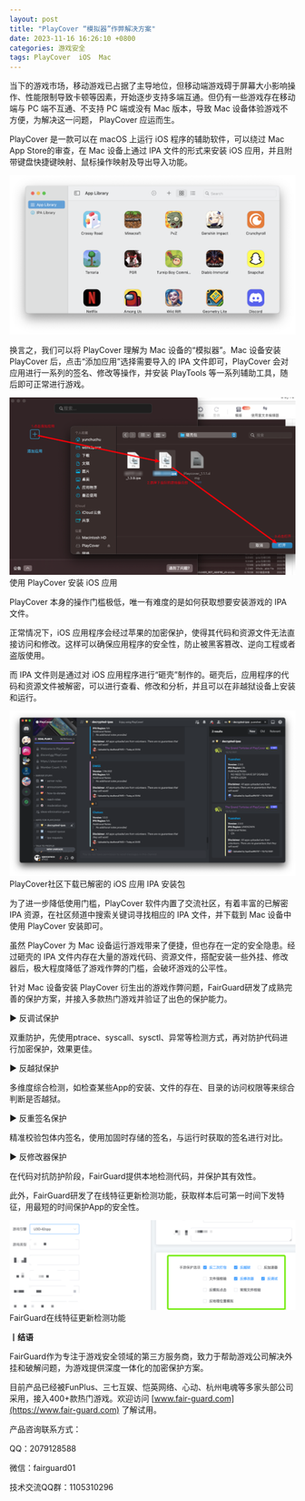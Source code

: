 ```yaml
---
layout: post
title: "PlayCover “模拟器”作弊解决方案"
date: 2023-11-16 16:26:10 +0800
categories: 游戏安全
tags: PlayCover  iOS  Mac
---
```


当下的游戏市场，移动游戏已占据了主导地位，但移动端游戏碍于屏幕大小影响操作、性能限制导致卡顿等因素，开始逐步支持多端互通。但仍有一些游戏存在移动端与 PC 端不互通、不支持 PC 端或没有 Mac 版本，导致 Mac 设备体验游戏不方便，为解决这一问题， PlayCover 应运而生。<!-- more -->  

PlayCover 是一款可以在 macOS 上运行 iOS 程序的辅助软件，可以绕过 Mac App Store的审查，在 Mac 设备上通过 IPA 文件的形式来安装 iOS 应用，并且附带键盘快捷键映射、鼠标操作映射及导出导入功能。  

![315_21](/assets/res/202103/playcover.png)  

换言之，我们可以将 PlayCover 理解为 Mac 设备的“模拟器”。Mac 设备安装 PlayCover 后，点击“添加应用”选择需要导入的 IPA 文件即可，PlayCover 会对应用进行一系列的签名、修改等操作，并安装 PlayTools 等一系列辅助工具，随后即可正常进行游戏。  

![315_21](/assets/res/202103/playcover安装ipa包.png)  
使用 PlayCover 安装 iOS 应用  

PlayCover 本身的操作门槛极低，唯一有难度的是如何获取想要安装游戏的 IPA 文件。  

正常情况下，iOS 应用程序会经过苹果的加密保护，使得其代码和资源文件无法直接访问和修改。这样可以确保应用程序的安全性，防止被黑客篡改、逆向工程或者盗版使用。  

而 IPA 文件则是通过对 iOS 应用程序进行“砸壳”制作的。砸壳后，应用程序的代码和资源文件被解密，可以进行查看、修改和分析，并且可以在非越狱设备上安装和运行。  

![315_21](/assets/res/202103/playcover社区.png)  
PlayCover社区下载已解密的 iOS 应用 IPA 安装包  

为了进一步降低使用门槛，PlayCover 软件内置了交流社区，有着丰富的已解密 IPA 资源，在社区频道中搜索关键词寻找相应的 IPA 文件，并下载到 Mac 设备中使用 PlayCover 安装即可。  

虽然 PlayCover 为 Mac 设备运行游戏带来了便捷，但也存在一定的安全隐患。经过砸壳的 IPA 文件内存在大量的游戏代码、资源文件，搭配安装一些外挂、修改器后，极大程度降低了游戏作弊的门槛，会破坏游戏的公平性。  

针对 Mac 设备安装 PlayCover 衍生出的游戏作弊问题，FairGuard研发了成熟完善的保护方案，并接入多款热门游戏并验证了出色的保护能力。  

▶ 反调试保护  

双重防护，先使用ptrace、syscall、sysctl、异常等检测方式，再对防护代码进行加密保护，效果更佳。  

▶ 反越狱保护  

多维度综合检测，如检查某些App的安装、文件的存在、目录的访问权限等来综合判断是否越狱。  

▶ 反重签名保护  

精准校验包体内签名，使用加固时存储的签名，与运行时获取的签名进行对比。  

▶ 反修改器保护  

在代码对抗防护阶段，FairGuard提供本地检测代码，并保护其有效性。  

此外，FairGuard研发了在线特征更新检测功能，获取样本后可第一时间下发特征，用最短的时间保护App的安全性。  

![315_21](/assets/res/202103/App的安全性.png)  
FairGuard在线特征更新检测功能  

**丨结语**  

FairGuard作为专注于游戏安全领域的第三方服务商，致力于帮助游戏公司解决外挂和破解问题，为游戏提供深度一体化的加密保护方案。  

目前产品已经被FunPlus、三七互娱、恺英网络、心动、杭州电魂等多家头部公司采用，接入400+款热门游戏。欢迎访问 [www.fair-guard.com](https://www.fair-guard.com) 了解试用。    

产品咨询联系方式：  

QQ：2079128588  

微信：fairguard01  

技术交流QQ群：1105310296  